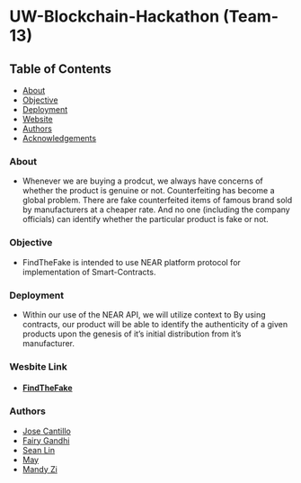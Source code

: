 # UW-Blockchain-Hackathon (Team-13)


## Table of Contents
+ [About](#description)
+ [Objective](#Objective)
+ [Deployment](#deployment)
+ [Website](#website)
+ [Authors](#authors)
+ [Acknowledgements](#acknowledgements)

### About <a name="description"></a>
+ Whenever we are buying a prodcut, we always have concerns of whether the product is genuine or not. Counterfeiting has become a global problem. There are fake counterfeited items of famous brand sold by manufacturers at a cheaper rate. And no one (including the company officials) can identify whether the particular product is fake or not. 

### Objective <a name="objective"></a>
+ FindTheFake is intended to use NEAR platform protocol for implementation of Smart-Contracts.

### Deployment <a name="deployment"></a>
+ Within our use of the NEAR API, we will utilize context to By using contracts, our product will be able to identify the authenticity of a given products upon the genesis of it’s initial distribution from it’s manufacturer.

### Wesbite Link <a name="website"></a>
+ #### [FindTheFake](https://www.figma.com/proto/zC90ioFHvsR9mBggij7gGX/FindtheFake-(Team-13)?node-id=1%3A3&scaling=min-zoom)

### Authors <a name="authors"></a>
+ [Jose Cantillo](https://github.com/jcantillo94)
+ [Fairy Gandhi](https://github.com/FairyGandhi/)
+ [Sean Lin](https://github.com/jacky6016)
+ [May](https://github.com/staranger01)
+ [Mandy Zi](https://github.com/mandyzi)
